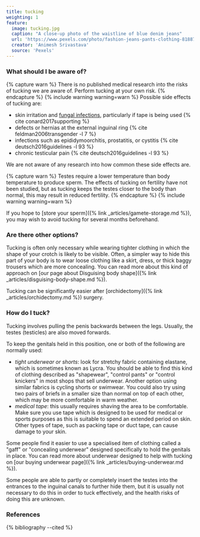 ```yaml
---
title: tucking
weighting: 1
feature:
  image: tucking.jpg
  caption: "A close-up photo of the waistline of blue denim jeans"
  url: 'https://www.pexels.com/photo/fashion-jeans-pants-clothing-8188777/'
  creator: 'Animesh Srivastava'
  source: 'Pexels'
---
```


### What should I be aware of?

{% capture warn %}
There is no published medical research into the risks of tucking we are aware of. Perform tucking at your own risk.
{% endcapture %}
{% include warning warning=warn %}
Possible side effects of tucking are:

- skin irritation and [fungal infections](https://www.nhs.uk/conditions/ringworm/), particularly if tape is being used {% cite conard2017supporting %}
- defects or hernias at the external inguinal ring {% cite feldman2006transgender -l 7 %}
- infections such as epididymoorchitis,
prostatitis, or cystitis {% cite deutsch2016guidelines -l 93 %}
- chronic testicular pain {% cite deutsch2016guidelines -l 93 %}

We are not aware of any research into how common these side effects are.

{% capture warn %}
Testes require a lower temperature than body temperature to produce sperm. The effects of tucking on fertility have not been studied, but as tucking keeps the testes closer to the body than normal, this may result in reduced fertility.
{% endcapture %}
{% include warning warning=warn %}

If you hope to [store your sperm]({% link _articles/gamete-storage.md %}), you may wish to avoid tucking for several months beforehand.

### Are there other options?

Tucking is often only necessary while wearing tighter clothing in which the shape of your crotch is likely to be visible. Often, a simpler way to hide this part of your body is to wear loose clothing like a skirt, dress, or thick baggy trousers which are more concealing. You can read more about this kind of approach on [our page about Disguising body shape]({% link _articles/disguising-body-shape.md %}).

Tucking can be significantly easier after [orchidectomy]({% link _articles/orchidectomy.md %}) surgery. 

### How do I tuck?

Tucking involves pulling the penis backwards between the legs. Usually, the testes (testicles) are also moved forwards. 

To keep the genitals held in this position, one or both of the following are normally used:

- *tight underwear or shorts*: look for stretchy fabric containing elastane, which is sometimes known as Lycra. You should be able to find this kind of clothing described as "shapewear", "control pants" or "control knickers" in most shops that sell underwear. Another option using similar fabrics is cycling shorts or swimwear. You could also try using two pairs of briefs in a smaller size than normal on top of each other, which may be more comfortable in warm weather.
- *medical tape*: this usually requires shaving the area to be comfortable. Make sure you use tape which is designed to be used for medical or sports purposes as this is suitable to spend an extended period on skin. Other types of tape, such as packing tape or duct tape, can cause damage to your skin.

Some people find it easier to use a specialised item of clothing called a "gaff" or "concealing underwear" designed specifically to hold the genitals in place. You can read more about underwear designed to help with tucking on [our buying underwear page]({% link _articles/buying-underwear.md %}).

Some people are able to partly or completely insert the testes into the entrances to the inguinal canals to further hide them, but it is usually not necessary to do this in order to tuck effectively, and the health risks of doing this are unknown.

### References

{% bibliography --cited %}
